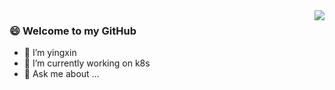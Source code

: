 <img align="right" src="https://github.com/kubernetes/community/blob/master/icons/png/infrastructure_components/unlabeled/etcd-128.png"/>

### 😄 Welcome to my GitHub   
- 🔭 I’m yingxin                                         
- 🌱 I’m currently working on k8s          
- 💬 Ask me about ...                                  


<!--
**eyinwag/eyinwag** is a ✨ _special_ ✨ repository because its `README.md` (this file) appears on your GitHub profile.

Here are some ideas to get you started:

- 🔭 I’m currently working on ...
- 🌱 I’m currently learning ...
- 👯 I’m looking to collaborate on ...
- 🤔 I’m looking for help with ...
- 💬 Ask me about ...
- 📫 How to reach me: ...
- 😄 Pronouns: ...
- ⚡ Fun fact: ...
-->
